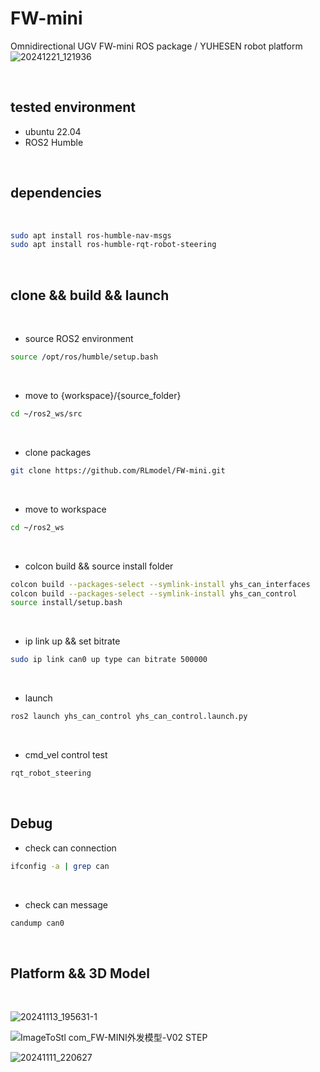 # FW-mini
Omnidirectional UGV FW-mini ROS package / YUHESEN robot platform
![20241221_121936](https://github.com/user-attachments/assets/5a4e1341-3c33-47de-a8d2-befbd67c386f)

<br/>

## tested environment

- ubuntu 22.04
- ROS2 Humble

<br/>

## dependencies

<br/>

```bash
sudo apt install ros-humble-nav-msgs
sudo apt install ros-humble-rqt-robot-steering
```

<br/>

## clone && build && launch

<br/>

- source ROS2 environment

```bash
source /opt/ros/humble/setup.bash
```

<br/>

- move to {workspace}/{source_folder}

```bash
cd ~/ros2_ws/src
```

<br/>

- clone packages

```bash
git clone https://github.com/RLmodel/FW-mini.git
```

<br/>

- move to workspace

```bash
cd ~/ros2_ws
```

<br/>

- colcon build && source install folder

```bash
colcon build --packages-select --symlink-install yhs_can_interfaces
colcon build --packages-select --symlink-install yhs_can_control
source install/setup.bash
```

<br/>

- ip link up && set bitrate

```bash
sudo ip link can0 up type can bitrate 500000
```

<br/>

- launch

```bash
ros2 launch yhs_can_control yhs_can_control.launch.py
```

<br/>

- cmd_vel control test

```bash
rqt_robot_steering
```

<br/>

## Debug

- check can connection

```bash
ifconfig -a | grep can
```
<br/>

- check can message

```bash
candump can0
```

<br/>

## Platform && 3D Model

<br/>


![20241113_195631-1](https://github.com/user-attachments/assets/b06e4fee-adae-45a1-bf0e-8ca4c7b220d0)

![ImageToStl com_FW-MINI外发模型-V02 STEP](https://github.com/user-attachments/assets/d0a9e040-832c-4820-9b4f-4a357565bbc9)

![20241111_220627](https://github.com/user-attachments/assets/1e14b32e-8734-4d8f-9e7e-d1792b2d7477)
